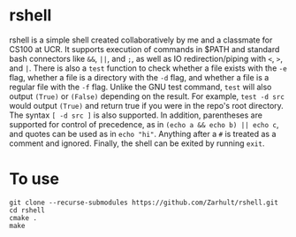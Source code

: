 # rshell                                                                                                                
rshell is a simple shell created collaboratively by me and a classmate for CS100 at UCR. It supports execution of commands in $PATH and standard bash connectors like `&&`, `||`, and `;`, as well as IO redirection/piping with `<`, `>`, and `|`. There is also a `test` function to check whether a file exists with the `-e` flag, whether a file is a directory with the `-d` flag, and whether a file is a regular file with the `-f` flag. Unlike the GNU test command, `test` will also output `(True)` or `(False)` depending on the result. For example, `test -d src` would output `(True)` and return true if you were in the repo's root directory. The syntax `[ -d src ]` is also supported. In addition, parentheses are supported for control of precedence, as in `(echo a && echo b) || echo c`, and quotes can be used as in `echo "hi"`. Anything after a `#` is treated as a comment and ignored. Finally, the shell can be exited by running `exit`.
# To use
```
git clone --recurse-submodules https://github.com/Zarhult/rshell.git
cd rshell
cmake .
make
```
